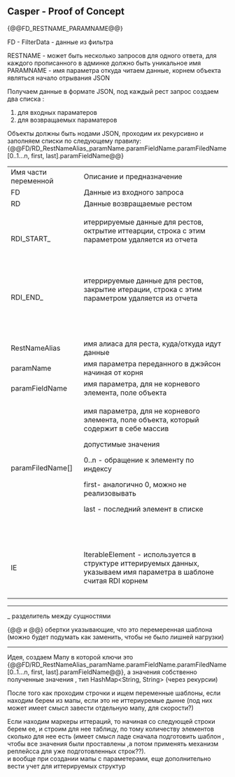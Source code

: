 ## Casper - Proof of Concept

{@@FD\_RESTNAME\_PARAMNAME@@}

FD - FilterData - данные из фильтра

RESTNAME - может быть несколько запросов для одного ответа, для каждого прописанного в админке должно быть уникальное имя  
PARAMNAME - имя параметра откуда читаем данные, корнем объекта являться начало отрывания JSON

Получаем данные в формате JSON, под каждый рест запрос создаем два списка :

1.  для входных параматеров
2.  для возвращаемых параматеров

Объекты должны быть нодами JSON, проходим их рекурсивно и заполняем списки по следующему правилу: {@@FD/RD\_RestNameAlias\_paramName.paramFieldName.paramFiledName\[0..1...n, first, last\].paramFieldName@@}

<table><tbody><tr><td>Имя части переменной</td><td>Описание и предназначение</td></tr><tr><td>FD</td><td>Данные из входного запроса</td></tr><tr><td>RD</td><td>Данные возвращаемые рестом</td></tr><tr><td>RDI_START_</td><td><p>итеррируемые данные для рестов, октрытие иттеарции, строка с этим параметром удаляется из отчета</p><p>&nbsp;</p></td></tr><tr><td>RDI_END_</td><td><p>итеррируемые данные для рестов, закрытие итерации, строка с этим параметром удаляется из отчета</p><p>&nbsp;</p></td></tr><tr><td>&nbsp;</td><td>&nbsp;</td></tr><tr><td>RestNameAlias</td><td>имя алиаса для реста, куда/откуда идут данные</td></tr><tr><td>paramName</td><td>имя параметра переданного в джэйсон начиная от корня</td></tr><tr><td>paramFieldName</td><td>имя параметра, для не корневого элемента, поле объекта</td></tr><tr><td>paramFiledName[]</td><td><p>имя параметра, для не корневого элемента, поле объекта, который содержит в себе массив</p><p>допустимые значения&nbsp;</p><p>0..n - обращение к элементу по индексу&nbsp;</p><p>first- аналогично 0, можно не реализовывать</p><p>last - последний элемент в списке</p><p>&nbsp;</p></td></tr><tr><td>&nbsp;</td><td>&nbsp;</td></tr><tr><td>IE</td><td>IterableElement - используется в структуре иттерируемых данных, указываем имя параметра в шаблоне считая RDI корнем&nbsp;</td></tr><tr><td>&nbsp;</td><td>&nbsp;</td></tr></tbody></table>

---

\_ разделитель между сущностями

{@@ и @@} обертки указывающие, что это перемеренная шаблона (можно будет подумать как заменить, чтобы не было лишней нагрузки)

---

Идея, создаем Мапу в которой ключи это {@@FD/RD\_RestNameAlias\_paramName.paramFieldName.paramFiledName\[0..1...n, first, last\].paramFieldName@@}, а значения собственно полученные значения , тип HashMap\<String, String> (через рекурсии)

После того как проходим строчки и ищем переменные шаблоны, если находим берем из мапы, если это не иттериуремые дынне (под них может имеет смысл завести отдельную мапу, для скорости?)

Если находим маркеры иттераций, то начиная со следующей строки берем ее, и строим для нее таблицу, по тому количеству элементов сколько для нее есть (имеет смысл ладе сначала подготовить шаблон , чтобы все значения были проставлены ,а потом применять механизм реплейсса для уже подготовленных строк??).  
и вообще при создании мапы с параметерами, еще дополнительно вести учет для иттерируемых структур
